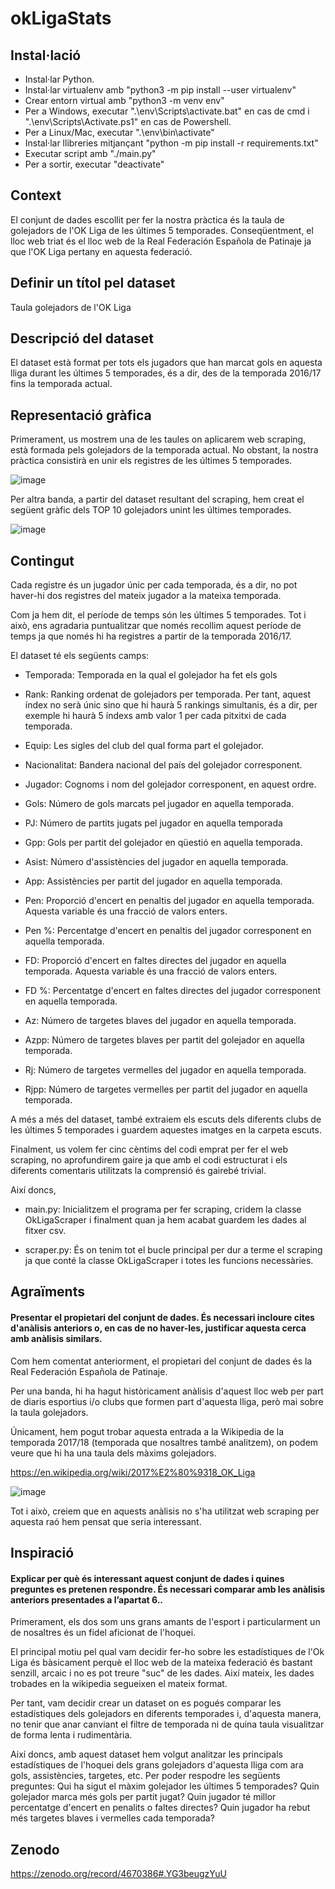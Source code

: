 # okLigaStats
## Instal·lació
+ Instal·lar Python.
+ Instal·lar virtualenv amb "python3 -m pip install --user virtualenv"
+ Crear entorn virtual amb "python3 -m venv env"
+ Per a Windows, executar ".\env\Scripts\activate.bat" en cas de cmd i ".\env\Scripts\Activate.ps1" en cas de Powershell.
+ Per a Linux/Mac, executar ".\env\bin\activate"
+ Instal·lar llibreries mitjançant "python -m pip install -r requirements.txt"
+ Executar script amb "./main.py"
+ Per a sortir, executar "deactivate"

## Context 
El conjunt de dades escollit per fer la nostra pràctica és la taula de golejadors de l'OK Liga de les últimes 5 temporades. Conseqüentment, el lloc web triat és el lloc web de la Real Federación Española de Patinaje ja que l'OK Liga pertany en aquesta federació. 

## Definir un títol pel dataset
Taula golejadors de l'OK Liga

## Descripció del dataset
El dataset està format per tots els jugadors que han marcat gols en aquesta lliga durant les últimes 5 temporades, és a dir, des de la temporada 2016/17 fins la temporada actual.

## Representació gràfica 

Primerament, us mostrem una de les taules on aplicarem web scraping, està formada pels golejadors de la temporada actual. No obstant, la nostra pràctica consistirà en unir els registres de les últimes 5 temporades. 

![image](https://user-images.githubusercontent.com/81186583/112234353-a3dc9200-8c3c-11eb-8383-d1428e1a1d56.png)

Per altra banda, a partir del dataset resultant del scraping, hem creat el següent gràfic dels TOP 10 golejadors unint les últimes temporades.

![image](https://user-images.githubusercontent.com/81186583/113789224-048cc400-973f-11eb-9a34-9f7207ac0bb5.png)


## Contingut 

Cada registre és un jugador únic per cada temporada, és a dir, no pot haver-hi dos registres del mateix jugador a la mateixa temporada. 

Com ja hem dit, el període de temps són les últimes 5 temporades. Tot i això, ens agradaria puntualitzar que només recollim aquest període de temps ja que només hi ha registres a partir de la temporada 2016/17. 

El dataset té els següents camps:

+ Temporada: Temporada en la qual el golejador ha fet els gols

+ Rank: Ranking ordenat de golejadors per temporada. Per tant, aquest índex no serà únic sino que hi haurà 5 rankings simultanis, és a dir, per exemple hi haurà 5 índexs amb valor 1 per cada pitxitxi de cada temporada.

+ Equip: Les sigles del club del qual forma part el golejador.

+ Nacionalitat: Bandera nacional del país del golejador corresponent.

+ Jugador: Cognoms i nom del golejador corresponent, en aquest ordre.

+ Gols: Número de gols marcats pel jugador en aquella temporada.

+ PJ: Número de partits jugats pel jugador en aquella temporada

+ Gpp: Gols per partit del golejador en qüestió en aquella temporada.

+ Asist: Número d'assistències del jugador en aquella temporada.

+ App: Assistències per partit del jugador en aquella temporada.

+ Pen: Proporció d'encert en penaltis del jugador en aquella temporada. Aquesta variable és una fracció de valors enters.

+ Pen %: Percentatge d'encert en penaltis del jugador corresponent en aquella temporada. 

+ FD: Proporció d'encert en faltes directes del jugador en aquella temporada. Aquesta variable és una fracció de valors enters.

+ FD %: Percentatge d'encert en faltes directes del jugador corresponent en aquella temporada. 

+ Az: Número de targetes blaves del jugador en aquella temporada.

+ Azpp: Número de targetes blaves per partit del golejador en aquella temporada.

+ Rj: Número de targetes vermelles del jugador en aquella temporada.

+ Rjpp: Número de targetes vermelles per partit del jugador en aquella temporada.

A més a més del dataset, també extraiem els escuts dels diferents clubs de les últimes 5 temporades i guardem aquestes imatges en la carpeta escuts.

Finalment, us volem fer cinc cèntims del codi emprat per fer el web scraping, no aprofundirem gaire ja que amb el codi estructurat i els diferents comentaris utilitzats la comprensió és gairebé trivial. 

Així doncs, 

+ main.py: Inicialitzem el programa per fer scraping, cridem la classe OkLigaScraper i finalment quan ja hem acabat guardem les dades al fitxer csv.

+ scraper.py: És on tenim tot el bucle principal per dur a terme el scraping ja que conté la classe OkLigaScraper i totes les funcions necessàries.

## Agraïments 
#### Presentar el propietari del conjunt de dades. És necessari incloure cites d'anàlisis anteriors o, en cas de no haver-les, justificar aquesta cerca amb anàlisis similars.

Com hem comentat anteriorment, el propietari del conjunt de dades és la Real Federación Española de Patinaje. 

Per una banda, hi ha hagut històricament anàlisis d'aquest lloc web per part de diaris esportius i/o clubs que formen part d'aquesta lliga, però mai sobre la taula golejadors.

Únicament, hem pogut trobar aquesta entrada a la Wikipedia de la temporada 2017/18 (temporada que nosaltres també analitzem), on podem veure que hi ha una taula dels màxims golejadors. 

https://en.wikipedia.org/wiki/2017%E2%80%9318_OK_Liga 

![image](https://user-images.githubusercontent.com/81186583/112560185-e8019b00-8dd2-11eb-9406-d43dc6927349.png)

Tot i això, creiem que en aquests anàlisis no s'ha utilitzat web scraping per aquesta raó hem pensat que seria interessant.

## Inspiració 
#### Explicar per què és interessant aquest conjunt de dades i quines preguntes es pretenen respondre. És necessari comparar amb les anàlisis anteriors presentades a l’apartat 6..

Primerament, els dos som uns grans amants de l'esport i particularment un de nosaltres és un fidel aficionat de l'hoquei. 

El principal motiu pel qual vam decidir fer-ho sobre les estadístiques de l'Ok Liga és bàsicament perquè el lloc web de la mateixa federació és bastant senzill, arcaic i no es pot treure "suc" de les dades. Així mateix, les dades trobades en la wikipedia segueixen el mateix format. 

Per tant, vam decidir crear un dataset on es pogués comparar les estadístiques dels golejadors en diferents temporades i, d'aquesta manera, no tenir que anar canviant el filtre de temporada ni de quina taula visualitzar de forma lenta i rudimentària.

Així doncs, amb aquest dataset hem volgut analitzar les principals estadístiques de l'hoquei dels grans golejadors d'aquesta lliga com ara gols, assistències, targetes, etc. 
Per poder respodre les següents preguntes: Qui ha sigut el màxim golejador les últimes 5 temporades? Quin golejador marca més gols per partit jugat? Quin jugador té millor percentatge d'encert en penalits o faltes directes? Quin jugador ha rebut més targetes blaves i vermelles cada temporada?

## Zenodo
https://zenodo.org/record/4670386#.YG3beugzYuU
